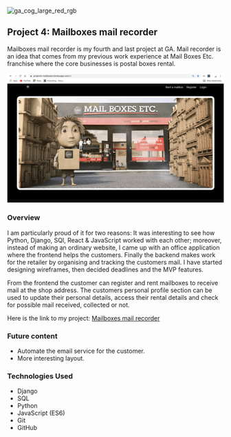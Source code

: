 ![ga_cog_large_red_rgb](https://cloud.githubusercontent.com/assets/40461/8183776/469f976e-1432-11e5-8199-6ac91363302b.png)

## Project 4: Mailboxes mail recorder

Mailboxes mail recorder is my fourth and last project at GA.
Mail recorder is an idea that comes from my previous work experience at Mail Boxes Etc. franchise where the core businesses is postal boxes rental.


![Screenshot](mail_recorder.gif)


### Overview

I am particularly proud of it for two reasons: It was interesting to see how Python, Django, SQl, React & JavaScript worked with each other; moreover, instead of making an ordinary website, I came up with an office application where the frontend helps the customers. Finally the backend makes work  for the retailer by organising and tracking the customers mail.
I have started designing wireframes, then decided deadlines and the MVP features.

From the frontend the customer can register and rent mailboxes to receive mail at the shop address. The customers personal profile section can be used to  update their personal details, access their rental details and check for possible mail received, collected or not.

Here is the link to my project:
[Mailboxes mail recorder](https://project4-mailboxes.herokuapp.com/#/profile)


### Future content

* Automate the email service for the customer.
* More interesting layout.

### Technologies Used

* Django
* SQL
* Python
* JavaScript (ES6)
* Git
* GitHub
